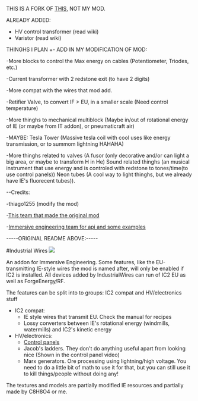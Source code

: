 THIS IS A FORK OF [THIS](https://github.com/malte0811/IndustrialWires), NOT MY MOD.

ALREADY ADDED:

- HV control transformer (read wiki)
- Varistor (read wiki)

THINGHS I PLAN +- ADD IN MY MODIFICATION OF MOD:
 
-More blocks to control the Max energy on cables (Potentiometer, Triodes, etc.)

-Current transformer with 2 redstone exit (to have 2 digits)

-More compat with the wires that mod add.

-Retifier Valve, to convert IF > EU, in a smaller scale (Need control temperature)

-More thinghs to mechanical multiblock (Maybe in/out of rotational energy of IE (or maybe from IT addon), or pneumaticraft air)

-MAYBE: Tesla Tower (Massive tesla coil with cool uses like energy transmission, or to summom lightning HAHAHA)

-More thinghs related to valves (A fusor (only decorative and/or can light a big area, or maybe to transform H in He) Sound related thinghs (an musical instrument that use energy and is controled with redstone to tones/time(to use control panels)) Neon tubes (A cool way to light thinghs, but we already have IE's fluorecent tubes)).


--Credits: 

-thiago1255 (modify the mod)

-[This team that made the original mod](https://github.com/malte0811/IndustrialWires/graphs/contributors)

-[Immersive engineering team for api and some examples](https://github.com/BluSunrize/ImmersiveEngineering/graphs/contributors)

-----ORIGINAL README ABOVE:-----

#Industrial Wires
![](Screenshot.png)

An addon for Immersive Engineering. Some features, like the EU-transmitting IE-style wires the mod is named after, will only be enabled if IC2 is installed. All devices added by IndustrialWires can run of IC2 EU as well as ForgeEnergy/RF.

The features can be split into to groups: IC2 compat and HV/electronics stuff
 - IC2 compat:
   - IE style wires that transmit EU. Check the manual for recipes
   - Lossy converters between IE's rotational energy (windmills, watermills) and IC2's kinetic energy
 - HV/electronics:
   - [Control panels](https://www.youtube.com/watch?v=hV0cN20vCMY)
   - Jacob's ladders. They don't do anything useful apart from looking nice (Shown in the control panel video)
   - Marx generators. Ore processing using lightning/high voltage. You need to do a little bit of math to use it for that, but you can still use it to kill things/people without doing any!

The textures and models are partially modified IE resources and partially made by C8H8O4 or me.
